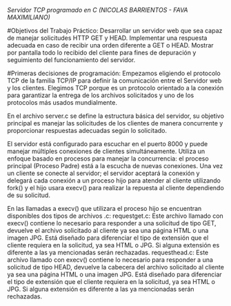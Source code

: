 <em>Servidor TCP programado en C (NICOLAS BARRIENTOS - FAVA MAXIMILIANO)</em>

#Objetivos del Trabajo Práctico:
  Desarrollar un servidor web que sea capaz de manejar solicitudes HTTP GET y HEAD.
  Implementar una respuesta adecuada en caso de recibir una orden diferente a GET o HEAD.
  Mostrar por pantalla todo lo recibido del cliente para fines de depuración y seguimiento del funcionamiento del servidor.

#Primeras decisiones de programación:
  Empezamos eligiendo el protocolo TCP de la familia TCP/IP para definir la comunicación entre el Servidor web y los clientes. Elegimos TCP porque es un protocolo orientado a la conexión para garantizar la entrega de los archivos solicitados y uno de los protocolos más usados mundialmente.

En el archivo server.c se define la estructura básica del servidor, su objetivo principal es manejar las solicitudes de los clientes de manera concurrente y proporcionar respuestas adecuadas según lo solicitado.

El servidor está configurado para escuchar en el puerto 8000 y puede manejar múltiples conexiones de clientes simultáneamente. Utiliza un enfoque basado en procesos para manejar la concurrencia: el proceso principal (Proceso Padre) está a la escucha de nuevas conexiones. Una vez un cliente se conecte al servidor; el servidor aceptará la conexión y delegará cada conexión a un proceso hijo para atender al cliente utilizando fork() y el hijo usara execv() para realizar la repuesta al cliente dependiendo de su solicitud.

En las llamadas a execv() que utilizara el proceso hijo se encuentran disponibles dos tipos de archivos .c:
requestget.c: Este archivo llamado con execv() contiene lo necesario para responder a una solicitud de tipo GET, devuelve el archivo solicitado al cliente ya sea una página HTML o una imagen JPG.
Está diseñado para diferenciar el tipo de extensión que el cliente requiera en la solicitud, ya sea HTML o JPG. Si alguna extensión es diferente a las ya mencionadas serán rechazadas. 
requesthead.c: Este archivo llamado con execv() contiene lo necesario para responder a una solicitud de tipo HEAD, devuelve la cabecera del archivo solicitado al cliente ya sea una página HTML o una imagen JPG.
Está diseñado para diferenciar el tipo de extensión que el cliente requiera en la solicitud, ya sea HTML o JPG. Si alguna extensión es diferente a las ya mencionadas serán rechazadas.

